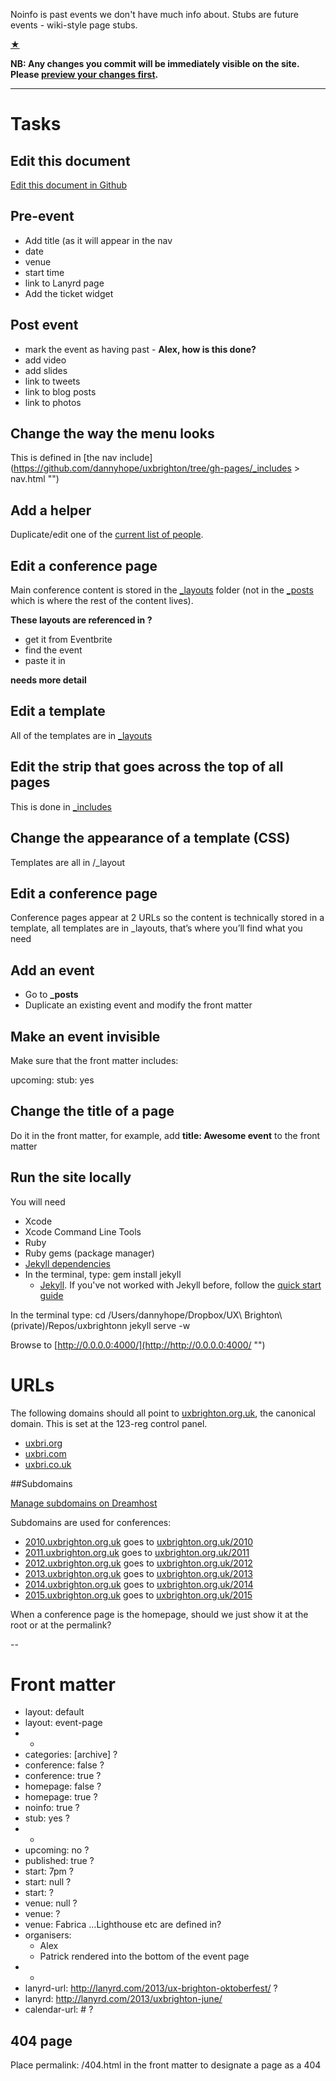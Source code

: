 ---
---



Noinfo is past events we don't have much info about. Stubs are future events - wiki-style page stubs.



[&#9733;](http://0.0.0.0:4000/readme.html "")

**NB: Any changes you commit will be immediately visible on the site. Please [preview your changes first](http://0.0.0.0:4000/ "").**

---------------

# Tasks

## Edit this document

[Edit this document in Github](https://github.com/dannyhope/uxbrighton/edit/gh-pages/Readme.md "") 

## Pre-event

- Add title (as it will appear in the nav
- date
- venue
- start time
- link to Lanyrd page
- Add the ticket widget

## Post event

- mark the event as having past - **Alex, how is this done?**
- add video
- add slides
- link to tweets
- link to blog posts
- link to photos

## Change the way the menu looks

This is defined in [the nav include](https://github.com/dannyhope/uxbrighton/tree/gh-pages/_includes > nav.html "")

## Add a helper

Duplicate/edit one of the [current list of people](https://github.com/dannyhope/uxbrighton/edit/gh-pages/_includes/organisers.html "").

## Edit a conference page

Main conference content is stored in the [_layouts](https://github.com/dannyhope/uxbrighton/tree/gh-pages/_layouts "") folder (not in the [_posts](https://github.com/dannyhope/uxbrighton/tree/gh-pages/_posts "") which is where the rest of the content lives).

**These layouts are referenced in ?**

* get it from Eventbrite
* find the event
* paste it in

**needs more detail**

## Edit a template

All of the templates are in [_layouts](https://github.com/dannyhope/uxbrighton/tree/gh-pages/_layouts "")

## Edit the strip that goes across the top of all pages

This is done in [_includes](https://github.com/dannyhope/uxbrighton/tree/gh-pages/_includes/header-mini.html "")

## Change the appearance of a template (CSS)

Templates are all in /_layout

## Edit a conference page

Conference pages appear at 2 URLs so the content is technically stored in a template, all templates are in _layouts, that’s where you’ll find what you need

## Add an event

* Go to **_posts**
* Duplicate an existing event and modify the front matter

## Make an event invisible

Make sure that the front matter includes:

upcoming: 
stub: yes

## Change the title of a page

Do it in the front matter, for example, add **title: Awesome event** to the front matter

## Run the site locally

You will need

- Xcode 
- Xcode Command Line Tools 
- Ruby
- Ruby gems (package manager)
- [Jekyll dependencies](http://jekyllrb.com/docs/installation/)
- In the terminal, type: gem install jekyll
	-  [Jekyll](http://jekyllrb.com/). If you've not worked with Jekyll before, follow the [quick start guide](http://jekyllrb.com/docs/quickstart/)

In the terminal type:
cd /Users/dannyhope/Dropbox/UX\ Brighton\ \(private\)/Repos/uxbrightonn
jekyll serve -w

Browse to [http://0.0.0.0:4000/](http://http://0.0.0.0:4000/ "")

# URLs

The following domains should all point to [uxbrighton.org.uk](http://uxbrighton.org.uk ""), the canonical domain. This is set at the 123-reg control panel.

- [uxbri.org](http://uxbri.org "")
- [uxbri.com](http://uxbri.com "")
- [uxbri.co.uk](http://uxbri.co.uk "")

##Subdomains

[Manage subdomains on Dreamhost](http://panel.dreamhost.com "")

Subdomains are used for conferences:

- [2010.uxbrighton.org.uk](http://2010.uxbrighton.org.uk "") goes to [uxbrighton.org.uk/2010](http://uxbrighton.org.uk/2010 "")
- [2011.uxbrighton.org.uk](http://2011.uxbrighton.org.uk "") goes to [uxbrighton.org.uk/2011](http://uxbrighton.org.uk/2011 "")
- [2012.uxbrighton.org.uk](http://2012.uxbrighton.org.uk "") goes to [uxbrighton.org.uk/2012](http://uxbrighton.org.uk/2012 "")
- [2013.uxbrighton.org.uk](http://2013.uxbrighton.org.uk "") goes to [uxbrighton.org.uk/2013](http://uxbrighton.org.uk/2013 "")
- [2014.uxbrighton.org.uk](http://2014.uxbrighton.org.uk "") goes to [uxbrighton.org.uk/2014](http://uxbrighton.org.uk/2014 "")
- [2015.uxbrighton.org.uk](http://2015.uxbrighton.org.uk "") goes to [uxbrighton.org.uk/2015](http://uxbrighton.org.uk/2015 "")

When a conference page is the homepage, should we just show it at the root or at the permalink?

--

# Front matter

- layout: default
- layout: event-page
- -
- categories: [archive] ?
- conference: false ?
- conference: true ?
- homepage: false ?
- homepage: true ?
- noinfo: true ?
- stub: yes ?
- -
- upcoming: no ?
- published: true ?
- start: 7pm ?
- start: null ?
- start: ?
- venue: null ?
- venue: ?
- venue: Fabrica …Lighthouse etc are defined in?
- organisers:
	- Alex
	- Patrick rendered into the bottom of the event page
- -
- lanyrd-url: http://lanyrd.com/2013/ux-brighton-oktoberfest/ ?
- lanyrd: http://lanyrd.com/2013/uxbrighton-june/
- calendar-url: # ?

## 404 page

Place permalink: /404.html in the front matter to designate a page as a 404